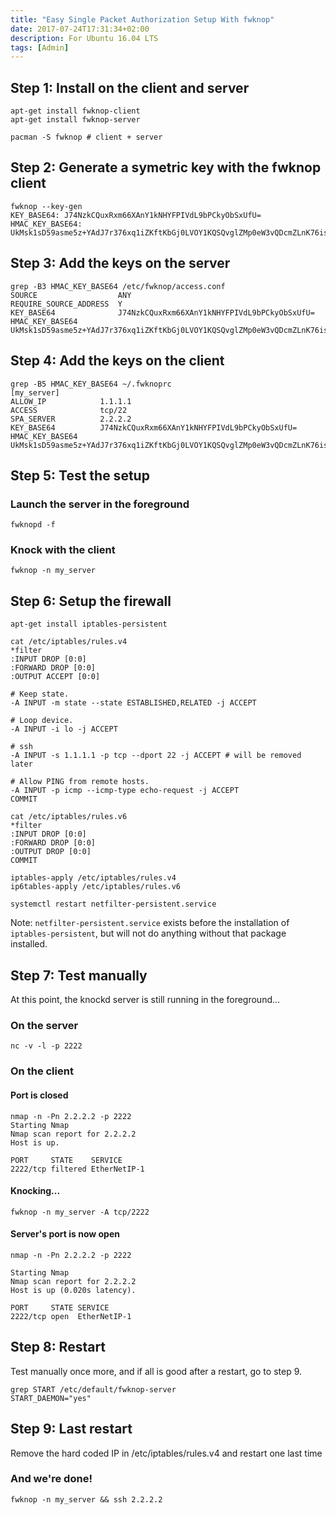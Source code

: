 ```yaml
---
title: "Easy Single Packet Authorization Setup With fwknop"
date: 2017-07-24T17:31:34+02:00
description: For Ubuntu 16.04 LTS
tags: [Admin]
---
```


## Step 1: Install on the client and server
```console
apt-get install fwknop-client
apt-get install fwknop-server

pacman -S fwknop # client + server
```

## Step 2: Generate a symetric key with the fwknop client

```console
fwknop --key-gen
KEY_BASE64: J74NzkCQuxRxm66XAnY1kNHYFPIVdL9bPCkyObSxUfU=
HMAC_KEY_BASE64: UkMsk1sD59asme5z+YAdJ7r376xq1iZKftKbGj0LVOY1KQSQvglZMp0eW3vQDcmZLnK76is4E99/JAp8Krw3hQ==
```

## Step 3: Add the keys on the server
```console
grep -B3 HMAC_KEY_BASE64 /etc/fwknop/access.conf
SOURCE                  ANY
REQUIRE_SOURCE_ADDRESS  Y
KEY_BASE64              J74NzkCQuxRxm66XAnY1kNHYFPIVdL9bPCkyObSxUfU=
HMAC_KEY_BASE64         UkMsk1sD59asme5z+YAdJ7r376xq1iZKftKbGj0LVOY1KQSQvglZMp0eW3vQDcmZLnK76is4E99/JAp8Krw3hQ==
```

## Step 4: Add the keys on the client
```console
grep -B5 HMAC_KEY_BASE64 ~/.fwknoprc
[my_server]
ALLOW_IP            1.1.1.1
ACCESS              tcp/22
SPA_SERVER          2.2.2.2
KEY_BASE64          J74NzkCQuxRxm66XAnY1kNHYFPIVdL9bPCkyObSxUfU=
HMAC_KEY_BASE64     UkMsk1sD59asme5z+YAdJ7r376xq1iZKftKbGj0LVOY1KQSQvglZMp0eW3vQDcmZLnK76is4E99/JAp8Krw3hQ==
```

## Step 5: Test the setup

### Launch the server in the foreground
```console
fwknopd -f
```

### Knock with the client
```console
fwknop -n my_server
```

## Step 6: Setup the firewall

```console
apt-get install iptables-persistent
```

```console
cat /etc/iptables/rules.v4
*filter
:INPUT DROP [0:0]
:FORWARD DROP [0:0]
:OUTPUT ACCEPT [0:0]

# Keep state.
-A INPUT -m state --state ESTABLISHED,RELATED -j ACCEPT

# Loop device.
-A INPUT -i lo -j ACCEPT

# ssh
-A INPUT -s 1.1.1.1 -p tcp --dport 22 -j ACCEPT # will be removed later

# Allow PING from remote hosts.
-A INPUT -p icmp --icmp-type echo-request -j ACCEPT
COMMIT
```

```console
cat /etc/iptables/rules.v6
*filter
:INPUT DROP [0:0]
:FORWARD DROP [0:0]
:OUTPUT DROP [0:0]
COMMIT
```

```console
iptables-apply /etc/iptables/rules.v4
ip6tables-apply /etc/iptables/rules.v6
```

```console
systemctl restart netfilter-persistent.service
```
Note: `netfilter-persistent.service` exists before the installation of `iptables-persistent`, but will not do anything without that package installed.

## Step 7: Test manually

At this point, the knockd server is still running in the foreground...

### On the server
```console
nc -v -l -p 2222
```

### On the client

#### Port is closed
```console
nmap -n -Pn 2.2.2.2 -p 2222
Starting Nmap
Nmap scan report for 2.2.2.2
Host is up.

PORT     STATE    SERVICE
2222/tcp filtered EtherNetIP-1
```

#### Knocking...
```console
fwknop -n my_server -A tcp/2222
```

#### Server's port is now open
```console
nmap -n -Pn 2.2.2.2 -p 2222

Starting Nmap
Nmap scan report for 2.2.2.2
Host is up (0.020s latency).

PORT     STATE SERVICE
2222/tcp open  EtherNetIP-1
```

## Step 8: Restart

Test manually once more, and if all is good after a restart, go to step 9.

```console
grep START /etc/default/fwknop-server
START_DAEMON="yes"
```

## Step 9: Last restart

Remove the hard coded IP in /etc/iptables/rules.v4 and restart one last time

### And we're done!
```console
fwknop -n my_server && ssh 2.2.2.2
```
